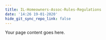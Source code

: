 ```yaml
---
title: IL-Homeowners-Assoc-Rules-Regulations
date: '14:26 19-01-2020'
hide_git_sync_repo_link: false
---
```


Your page content goes here.
